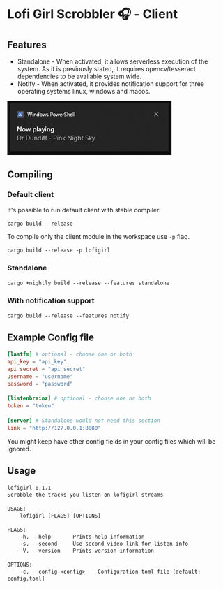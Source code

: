 # Lofi Girl Scrobbler 🎧 - Client 

## Features

- Standalone - When activated, it allows serverless execution of the system. As it is previously stated, it requires opencv/tesseract dependencies to be available system wide.
- Notify - When activated, it provides notification support for three operating systems linux, windows and macos.

![asda](../images/client_notifications.png)

## Compiling

### Default client

It's possible to run default client with stable compiler.

```
cargo build --release
```

To compile only the client module in the workspace use ```-p``` flag.

```
cargo build --release -p lofigirl
```

### Standalone

```
cargo +nightly build --release --features standalone
```

### With notification support

```
cargo build --release --features notify
```

## Example Config file

```toml
[lastfm] # optional - choose one or both
api_key = "api_key"
api_secret = "api_secret"
username = "username"
password = "password"

[listenbrainz] # optional - choose one or both
token = "token"

[server] # Standalone would not need this section
link = "http://127.0.0.1:8080"
```

You might keep have other config fields in your config files which will be ignored.

## Usage

```
lofigirl 0.1.1
Scrobble the tracks you listen on lofigirl streams

USAGE:
    lofigirl [FLAGS] [OPTIONS]

FLAGS:
    -h, --help       Prints help information
    -s, --second     Use second video link for listen info
    -V, --version    Prints version information

OPTIONS:
    -c, --config <config>    Configuration toml file [default: config.toml]
```